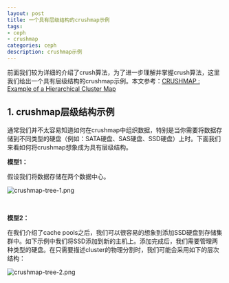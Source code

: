 ```yaml
---
layout: post
title: 一个具有层级结构的crushmap示例
tags:
- ceph
- crushmap
categories: ceph
description: crushmap示例
---
```



前面我们较为详细的介绍了crush算法，为了进一步理解并掌握crush算法，这里我们给出一个具有层级结构的crushmap示例。本文参考：[CRUSHMAP : Example of a Hierarchical Cluster Map](http://ceph.com/geen-categorie/crushmap-example-of-a-hierarchical-cluster-map/)

<!-- more -->


## 1. crushmap层级结构示例

通常我们并不太容易知道如何在crushmap中组织数据，特别是当你需要将数据存储到不同类型的硬盘（例如：SATA硬盘、SAS硬盘、SSD硬盘）上时。下面我们来看如何将crushmap想象成为具有层级结构。

**模型1：**

假设我们将数据存储在两个数据中心。

![crushmap-tree-1.png](https://ivanzz1001.github.io/records/assets/img/ceph/crushmap/crushmap-tree-1.png)

<br />

**模型2：**

在我们介绍了cache pools之后，我们可以很容易的想象到添加SSD硬盘到存储集群中。如下示例中我们将SSD添加到新的主机上。添加完成后，我们需要管理两种类型的硬盘。在只需要描述cluster的物理分割时，我们可能会采用如下的层次结构：

![crushmap-tree-2.png](https://ivanzz1001.github.io/records/assets/img/ceph/crushmap/crushmap-tree-2.png)

<br />
<br />
<br />


